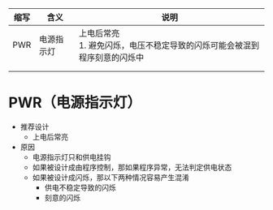| 缩写 | 含义       | 说明                                                         |
| ---- | ---------- | ------------------------------------------------------------ |
| PWR  | 电源指示灯 | 上电后常亮<br />1. 避免闪烁，电压不稳定导致的闪烁可能会被混到程序刻意的闪烁中 |
|      |            |                                                              |
|      |            |                                                              |



# PWR（电源指示灯）

+ 推荐设计
  + 上电后常亮
+ 原因
  + 电源指示灯只和供电挂钩
  + 如果被设计成由程序控制，那如果程序异常，无法判定供电状态
  + 如果被设计成闪烁，那以下两种情况容易产生混淆
    + 供电不稳定导致的闪烁
    + 刻意的闪烁